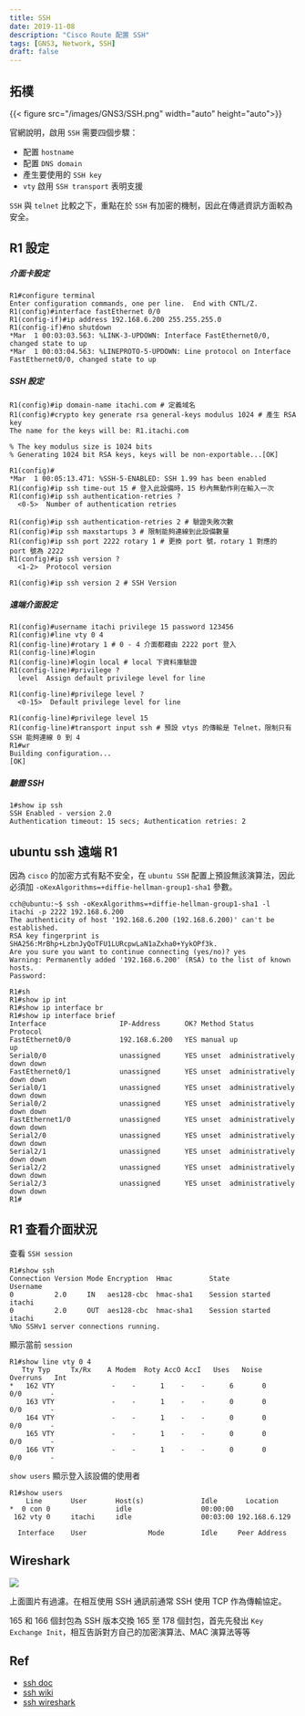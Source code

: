 ```yaml
---
title: SSH 
date: 2019-11-08
description: "Cisco Route 配置 SSH"
tags: [GNS3, Network, SSH]
draft: false
---
```

## 拓樸

<!-- ![](../assets/img/GNS3/SSH.png) -->
{{< figure src="/images/GNS3/SSH.png" width="auto" height="auto">}}

官網說明，啟用 `SSH` 需要四個步驟：
- 配置 `hostname`
- 配置 `DNS domain`
- 產生要使用的 `SSH key`
- `vty` 啟用 `SSH transport` 表明支援

`SSH` 與 `telnet` 比較之下，重點在於 `SSH` 有加密的機制，因此在傳遞資訊方面較為安全。

## R1 設定

##### 介面卡設定

```shell
R1#configure terminal
Enter configuration commands, one per line.  End with CNTL/Z.
R1(config)#interface fastEthernet 0/0
R1(config-if)#ip address 192.168.6.200 255.255.255.0
R1(config-if)#no shutdown
*Mar  1 00:03:03.563: %LINK-3-UPDOWN: Interface FastEthernet0/0, changed state to up
*Mar  1 00:03:04.563: %LINEPROTO-5-UPDOWN: Line protocol on Interface FastEthernet0/0, changed state to up
```

##### SSH 設定

```shell
R1(config)#ip domain-name itachi.com # 定義域名
R1(config)#crypto key generate rsa general-keys modulus 1024 # 產生 RSA key
The name for the keys will be: R1.itachi.com

% The key modulus size is 1024 bits
% Generating 1024 bit RSA keys, keys will be non-exportable...[OK]

R1(config)#
*Mar  1 00:05:13.471: %SSH-5-ENABLED: SSH 1.99 has been enabled
R1(config)#ip ssh time-out 15 # 登入此設備時，15 秒內無動作則在輸入一次
R1(config)#ip ssh authentication-retries ?
  <0-5>  Number of authentication retries

R1(config)#ip ssh authentication-retries 2 # 驗證失敗次數
R1(config)#ip ssh maxstartups 3 # 限制能夠連線到此設備數量
R1(config)#ip ssh port 2222 rotary 1 # 更換 port 號，rotary 1 對應的 port 號為 2222
R1(config)#ip ssh version ?
  <1-2>  Protocol version

R1(config)#ip ssh version 2 # SSH Version
```

##### 遠端介面設定

```shell
R1(config)#username itachi privilege 15 password 123456 
R1(config)#line vty 0 4
R1(config-line)#rotary 1 # 0 - 4 介面都藉由 2222 port 登入
R1(config-line)#login
R1(config-line)#login local # local 下資料庫驗證
R1(config-line)#privilege ?
  level  Assign default privilege level for line

R1(config-line)#privilege level ?
  <0-15>  Default privilege level for line

R1(config-line)#privilege level 15
R1(config-line)#transport input ssh # 預設 vtys 的傳輸是 Telnet，限制只有 SSH 能夠連線 0 到 4
R1#wr
Building configuration...
[OK]

```

##### 驗證 SSH

```shell
1#show ip ssh
SSH Enabled - version 2.0
Authentication timeout: 15 secs; Authentication retries: 2
```


## ubuntu ssh 遠端 R1

因為 `cisco` 的加密方式有點不安全，在 `ubuntu SSH` 配置上預設無該演算法，因此必須加 `-oKexAlgorithms=+diffie-hellman-group1-sha1` 參數。

```shell
cch@ubuntu:~$ ssh -oKexAlgorithms=+diffie-hellman-group1-sha1 -l itachi -p 2222 192.168.6.200
The authenticity of host '192.168.6.200 (192.168.6.200)' can't be established.
RSA key fingerprint is SHA256:MrBhp+LzbnJyQoTFU1LURcpwLaN1aZxha0+YykOPf3k.
Are you sure you want to continue connecting (yes/no)? yes
Warning: Permanently added '192.168.6.200' (RSA) to the list of known hosts.
Password:

R1#sh
R1#show ip int
R1#show ip interface br
R1#show ip interface brief
Interface                  IP-Address      OK? Method Status                Protocol
FastEthernet0/0            192.168.6.200   YES manual up                    up
Serial0/0                  unassigned      YES unset  administratively down down
FastEthernet0/1            unassigned      YES unset  administratively down down
Serial0/1                  unassigned      YES unset  administratively down down
Serial0/2                  unassigned      YES unset  administratively down down
FastEthernet1/0            unassigned      YES unset  administratively down down
Serial2/0                  unassigned      YES unset  administratively down down
Serial2/1                  unassigned      YES unset  administratively down down
Serial2/2                  unassigned      YES unset  administratively down down
Serial2/3                  unassigned      YES unset  administratively down down
R1#
```

## R1 查看介面狀況

查看 `SSH session`

```shell
R1#show ssh
Connection Version Mode Encryption  Hmac         State                 Username
0          2.0     IN   aes128-cbc  hmac-sha1    Session started       itachi
0          2.0     OUT  aes128-cbc  hmac-sha1    Session started       itachi
%No SSHv1 server connections running.
```

顯示當前 `session`
```shell
R1#show line vty 0 4
   Tty Typ     Tx/Rx    A Modem  Roty AccO AccI   Uses   Noise  Overruns   Int
*   162 VTY              -    -      1    -    -      6       0     0/0       -
    163 VTY              -    -      1    -    -      0       0     0/0       -
    164 VTY              -    -      1    -    -      0       0     0/0       -
    165 VTY              -    -      1    -    -      0       0     0/0       -
    166 VTY              -    -      1    -    -      0       0     0/0       -
```

`show users` 顯示登入該設備的使用者
```shell
R1#show users
    Line       User       Host(s)              Idle       Location
*  0 con 0                idle                 00:00:00
 162 vty 0     itachi     idle                 00:03:00 192.168.6.129

  Interface    User               Mode         Idle     Peer Address
```

## Wireshark 

![](https://i.imgur.com/MfC5p9d.png)

上面圖片有過濾。在相互使用 SSH 通訊前通常 SSH 使用 TCP 作為傳輸協定。

165 和 166 個封包為 SSH 版本交換
165 至 178 個封包，首先先發出 `Key Exchange Init`，相互告訴對方自己的加密演算法、MAC 演算法等等


## Ref
- [ssh doc](https://www.cisco.com/c/en/us/support/docs/security-vpn/secure-shell-ssh/4145-ssh.html)
- [ssh wiki](https://en.wikipedia.org/wiki/Secure_Shell)
- [ssh wireshark](https://www.wireshark.org/docs/dfref/s/ssh.html)